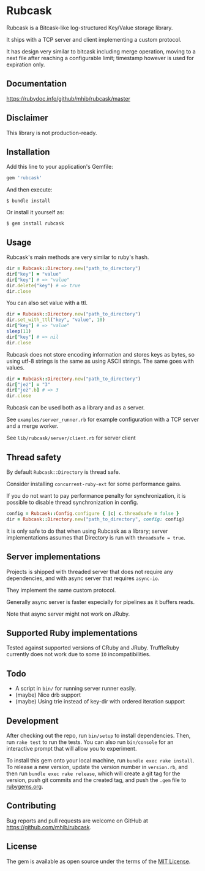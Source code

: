 # Rubcask
Rubcask is a Bitcask-like log-structured Key/Value storage library.

It ships with a TCP server and client implementing a custom protocol.

It has design very similar to bitcask including merge operation, moving to a next file after reaching a configurable limit; timestamp however is used for expiration only.

## Documentation
https://rubydoc.info/github/mhib/rubcask/master

## Disclaimer
This library is not production-ready.

## Installation

Add this line to your application's Gemfile:

```ruby
gem 'rubcask'
```

And then execute:

    $ bundle install

Or install it yourself as:

    $ gem install rubcask

## Usage
Rubcask's main methods are very similar to ruby's hash.

```ruby
dir = Rubcask::Directory.new("path_to_directory")
dir["key"] = "value"
dir["key"] # => "value"
dir.delete("key") # => true
dir.close
```

You can also set value with a ttl.

```ruby
dir = Rubcask::Directory.new("path_to_directory")
dir.set_with_ttl("key", "value", 10)
dir["key"] # => "value"
sleep(11)
dir["key"] # => nil
dir.close
```

Rubcask does not store encoding information and stores keys as bytes, so using utf-8 strings is the same as using ASCII strings.
The same goes with values.

```ruby
dir = Rubcask::Directory.new("path_to_directory")
dir["jeż"] = "3"
dir["jeż".b] # => 3
dir.close
```

Rubcask can be used both as a library and as a server.

See `examples/server_runner.rb` for example configuration with a TCP server and a merge worker.

See `lib/rubcask/server/client.rb` for server client

## Thread safety
By default `Rubcask::Directory` is thread safe.

Consider installing `concurrent-ruby-ext` for some performance gains.

If you do not want to pay performance penalty for synchronization, it is possible to disable thread synchronization in config.

```ruby
config = Rubcask::Config.configure { |c| c.threadsafe = false }
dir = Rubcask::Directory.new("path_to_directory", config: config)
```

It is only safe to do that when using Rubcask as a library; server implementations assumes that Directory is run with `threadsafe = true`.

## Server implementations
Projects is shipped with threaded server that does not require any dependencies, and with async server that requires `async-io`.

They implement the same custom protocol.

Generally async server is faster especially for pipelines as it buffers reads.

Note that async server might not work on JRuby.

## Supported Ruby implementations
Tested against supported versions of CRuby and JRuby. TruffleRuby currently does not work due to some `IO` incompatibilities.

## Todo
* A script in `bin/` for running server runner easily.
* (maybe) Nice drb support
* (maybe) Using trie instead of key-dir with ordered iteration support

## Development

After checking out the repo, run `bin/setup` to install dependencies. Then, run `rake test` to run the tests. You can also run `bin/console` for an interactive prompt that will allow you to experiment.

To install this gem onto your local machine, run `bundle exec rake install`. To release a new version, update the version number in `version.rb`, and then run `bundle exec rake release`, which will create a git tag for the version, push git commits and the created tag, and push the `.gem` file to [rubygems.org](https://rubygems.org).

## Contributing

Bug reports and pull requests are welcome on GitHub at https://github.com/mhib/rubcask.

## License

The gem is available as open source under the terms of the [MIT License](https://opensource.org/licenses/MIT).
